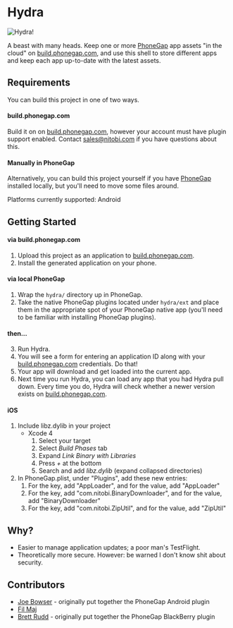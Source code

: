 Hydra
====

![Hydra!](http://github.com/filmaj/hydra/raw/master/img/icon128.png)

A beast with many heads. Keep one or more [PhoneGap](http://www.phonegap.com) app assets "in the cloud" on
[build.phonegap.com](http://build.phonegap.com), and use this shell to
store different apps and keep each app up-to-date with the latest
assets.

Requirements
----

You can build this project in one of two ways.

#### build.phonegap.com ####

Build it on on [build.phonegap.com](http://build.phonegap.com),
however your account must have plugin support enabled. Contact [sales@nitobi.com](mailto:sales@nitobi.com)
if you have questions about this.

#### Manually in PhoneGap ####

Alternatively, you can build this project yourself if you have
[PhoneGap](http://www.phonegap.com) installed locally, but you'll need
to move some files around.

Platforms currently supported: Android

Getting Started
----

#### via build.phonegap.com ####

1. Upload this project as an application to [build.phonegap.com](http://build.phonegap.com).
2. Install the generated application on your phone.

#### via local PhoneGap ####

1. Wrap the `hydra/` directory up in PhoneGap.
2. Take the native PhoneGap plugins located under `hydra/ext` and place
   them in the appropriate spot of your PhoneGap native app (you'll need
to be familiar with installing PhoneGap plugins).

#### then... ####

3. Run Hydra.
4. You will see a form for entering an application ID along with your [build.phonegap.com](http://build.phonegap.com) credentials. Do that!
5. Your app will download and get loaded into the current app.
6. Next time you run Hydra, you can load any app that you had Hydra pull down. Every time you do, Hydra will check whether a newer version exists on [build.phonegap.com](http://build.phonegap.com).

#### iOS ####

1. Include libz.dylib in your project
    - Xcode 4
        1. Select your target
        2. Select _Build Phases_ tab
        3. Expand _Link Binary with Libraries_
        4. Press _+_ at the bottom
        5. Search and add _libz.dylib_ (expand collapsed directories)
2. In PhoneGap.plist, under "Plugins", add these new entries: 
    1. For the key, add "AppLoader", and for the value, add "AppLoader"
    2. For the key, add "com.nitobi.BinaryDownloader", and for the value, add "BinaryDownloader"
    3. For the key, add "com.nitobi.ZipUtil", and for the value, add "ZipUtil"

Why?
----

* Easier to manage application updates; a poor man's TestFlight.
* Theoretically more secure. However: be warned I don't know shit about
  security.

Contributors
----

* [Joe Bowser](http://www.github.com/infil00p) - originally put together
  the PhoneGap Android plugin
* [Fil Maj](http://www.github.com/filmaj)
* [Brett Rudd](http://www.github.com/goya) - originally put together the
  PhoneGap BlackBerry plugin
